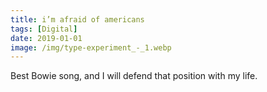 ```yaml
---
title: i’m afraid of americans
tags: [Digital]
date: 2019-01-01
image: /img/type-experiment_-_1.webp
---
```

Best Bowie song, and I will defend that position with my life.